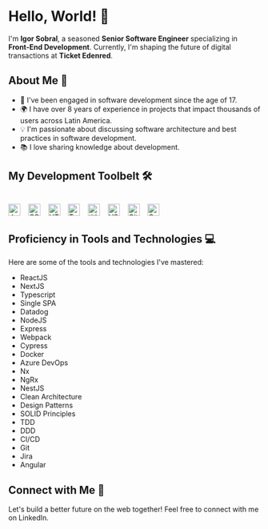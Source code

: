 # Hello, World! 👋

I'm **Igor Sobral**, a seasoned **Senior Software Engineer** specializing in **Front-End Development**. Currently, I'm shaping the future of digital transactions at **Ticket Edenred**.

## About Me 🚀

- 🎯 I've been engaged in software development since the age of 17.
- 🌍 I have over 8 years of experience in projects that impact thousands of users across Latin America.
- 💡 I'm passionate about discussing software architecture and best practices in software development.
- 📚 I love sharing knowledge about development.

## My Development Toolbelt 🛠

<br><img alt="JavaScript" title="JavaScript" src="https://user-images.githubusercontent.com/1680157/87443764-4af82c80-c5cc-11ea-82c2-c368ee12cf6d.png" height="24">&nbsp;&nbsp;&nbsp;&nbsp;<img alt="CSS" title="CSS" src="https://user-images.githubusercontent.com/1680157/87443759-4a5f9600-c5cc-11ea-8ae0-715433c1f781.png" height="24">&nbsp;&nbsp;&nbsp;&nbsp;<img alt="HTML" title="HTML" src="https://user-images.githubusercontent.com/1680157/87443762-4af82c80-c5cc-11ea-85cf-57be0e83c169.png" height="24">&nbsp;&nbsp;&nbsp;&nbsp;<img alt="TypeScript" title="TypeScript" src="https://user-images.githubusercontent.com/1680157/87443766-4af82c80-c5cc-11ea-8a13-a651f150fa99.png" height="24">&nbsp;&nbsp;&nbsp;&nbsp;<img alt=" title=" title="Node.js" src="https://user-images.githubusercontent.com/1680157/87443758-4a5f9600-c5cc-11ea-8f63-92e126a1145b.png" height="24">&nbsp;&nbsp;&nbsp;&nbsp;<img alt="VS Code" title="VS Code" src="https://user-images.githubusercontent.com/1680157/87443751-492e6900-c5cc-11ea-9854-f82d4d921133.png" height="24">&nbsp;&nbsp;&nbsp;&nbsp;<img alt="Git" title="Git" src="https://user-images.githubusercontent.com/1680157/87443755-49c6ff80-c5cc-11ea-954a-579f7c72873a.png" height="24">&nbsp;&nbsp;&nbsp;&nbsp;<img alt="Google Chrome" title="Google Chrome" src="https://user-images.githubusercontent.com/1680157/87443745-47fd3c00-c5cc-11ea-878f-44f34572775e.png" height="24"><br>

## Proficiency in Tools and Technologies 💻

Here are some of the tools and technologies I've mastered:

- ReactJS
- NextJS
- Typescript
- Single SPA
- Datadog
- NodeJS
- Express
- Webpack
- Cypress
- Docker
- Azure DevOps
- Nx
- NgRx
- NestJS
- Clean Architecture
- Design Patterns
- SOLID Principles
- TDD
- DDD
- CI/CD
- Git
- Jira
- Angular

## Connect with Me 🤝

Let's build a better future on the web together! Feel free to connect with me on LinkedIn.
